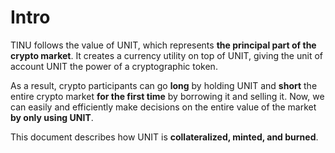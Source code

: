 # Intro

TINU follows the value of UNIT, which represents **the principal part of the crypto market**. It creates a currency utility on top of UNIT, giving the unit of account UNIT the power of a cryptographic token.&#x20;

As a result, crypto participants can go **long** by holding UNIT and **short** the entire crypto market **for the first time** by borrowing it and selling it. Now, we can easily and efficiently make decisions on the entire value of the market **by only using UNIT**.

This document describes how UNIT is **collateralized, minted, and burned**.
